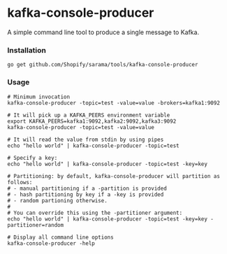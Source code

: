 # kafka-console-producer

A simple command line tool to produce a single message to Kafka.

### Installation

    go get github.com/Shopify/sarama/tools/kafka-console-producer


### Usage

    # Minimum invocation
    kafka-console-producer -topic=test -value=value -brokers=kafka1:9092

    # It will pick up a KAFKA_PEERS environment variable
    export KAFKA_PEERS=kafka1:9092,kafka2:9092,kafka3:9092
    kafka-console-producer -topic=test -value=value

    # It will read the value from stdin by using pipes
    echo "hello world" | kafka-console-producer -topic=test

    # Specify a key:
    echo "hello world" | kafka-console-producer -topic=test -key=key

    # Partitioning: by default, kafka-console-producer will partition as follows:
    # - manual partitioning if a -partition is provided
    # - hash partitioning by key if a -key is provided
    # - random partioning otherwise.
    #
    # You can override this using the -partitioner argument:
    echo "hello world" | kafka-console-producer -topic=test -key=key -partitioner=random

    # Display all command line options
    kafka-console-producer -help
